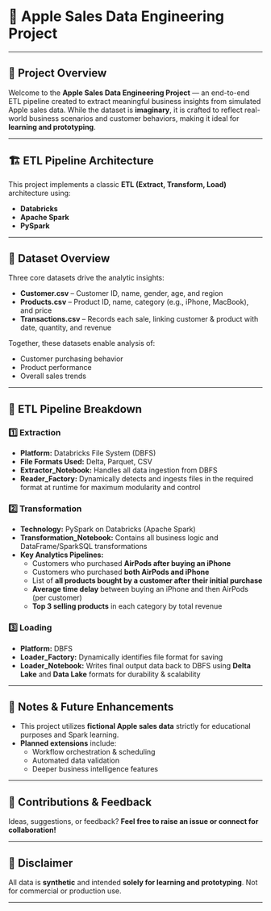 # 🍏 **Apple Sales Data Engineering Project**

---

## 📌 **Project Overview**

Welcome to the **Apple Sales Data Engineering Project** — an end-to-end ETL pipeline created to extract meaningful business insights from simulated Apple sales data. While the dataset is **imaginary**, it is crafted to reflect real-world business scenarios and customer behaviors, making it ideal for **learning and prototyping**.

---

## 🏗️ **ETL Pipeline Architecture**

This project implements a classic **ETL (Extract, Transform, Load)** architecture using:

- **Databricks**
- **Apache Spark**
- **PySpark**

---

## 📁 **Dataset Overview**

Three core datasets drive the analytic insights:

- **Customer.csv** – Customer ID, name, gender, age, and region
- **Products.csv** – Product ID, name, category (e.g., iPhone, MacBook), and price
- **Transactions.csv** – Records each sale, linking customer & product with date, quantity, and revenue

Together, these datasets enable analysis of:

- Customer purchasing behavior
- Product performance
- Overall sales trends

---

## 🔧 **ETL Pipeline Breakdown**

### 1️⃣ **Extraction**

- **Platform:** Databricks File System (DBFS)
- **File Formats Used:** Delta, Parquet, CSV
- **Extractor_Notebook:** Handles all data ingestion from DBFS
- **Reader_Factory:** Dynamically detects and ingests files in the required format at runtime for maximum modularity and control

### 2️⃣ **Transformation**

- **Technology:** PySpark on Databricks (Apache Spark)
- **Transformation_Notebook:** Contains all business logic and DataFrame/SparkSQL transformations
- **Key Analytics Pipelines:**
    - Customers who purchased **AirPods after buying an iPhone**
    - Customers who purchased **both AirPods and iPhone**
    - List of **all products bought by a customer after their initial purchase**
    - **Average time delay** between buying an iPhone and then AirPods (per customer)
    - **Top 3 selling products** in each category by total revenue

### 3️⃣ **Loading**

- **Platform:** DBFS
- **Loader_Factory:** Dynamically identifies file format for saving
- **Loader_Notebook:** Writes final output data back to DBFS using **Delta Lake** and **Data Lake** formats for durability & scalability

---

## 🚧 **Notes & Future Enhancements**

- This project utilizes **fictional Apple sales data** strictly for educational purposes and Spark learning.
- **Planned extensions** include:
    - Workflow orchestration & scheduling
    - Automated data validation
    - Deeper business intelligence features

---

## 🤝 **Contributions & Feedback**

Ideas, suggestions, or feedback? **Feel free to raise an issue or connect for collaboration!**

---

## 📌 **Disclaimer**

All data is **synthetic** and intended **solely for learning and prototyping**. Not for commercial or production use.

---
